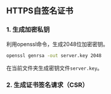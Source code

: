 ## HTTPS自签名证书

### 1. 生成加密私钥

 利用openssl命令，生成2048位加密密钥。

```bash
openssl genrsa -out server.key 2048
```

在当前文件夹生成密钥文件`server.key`。

### 2. 生成证书签名请求（CSR）



